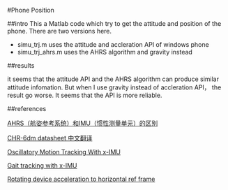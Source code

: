 #Phone Position

##intro 
This a Matlab code which try to get the attitude and position of the phone. There are two versions here. 

* simu_trj.m uses the attitude and accleration API of windows phone
* simu_trj\_ahrs.m uses the AHRS algorithm and gravity instead

##results

it seems that the attitude API and the AHRS algorithm can produce similar attitude infomation. But when I use gravity instead of accleration API， the result go worse. It seems that the API is more reliable.


##references

[AHRS（航姿参考系统）和IMU（惯性测量单元）的区别](http://bbs.ednchina.com/BLOG_ARTICLE_1616967.HTM)

[CHR-6dm datasheet 中文翻译](http://www.cnblogs.com/yxy8023ustc/archive/2012/11/22/2782932.html)

[Oscillatory Motion Tracking With x-IMU](http://www.x-io.co.uk/oscillatory-motion-tracking-with-x-imu/)

[Gait tracking with x-IMU](http://www.x-io.co.uk/gait-tracking-with-x-imu/)

[Rotating device acceleration to horizontal ref frame](http://social.msdn.microsoft.com/forums/wpapps/zh-cn/ad12a6b7-cbac-4304-a133-b65c5140cb8a/rotating-device-acceleration-to-horizontal-ref-frame?forum=wpdevelop)



